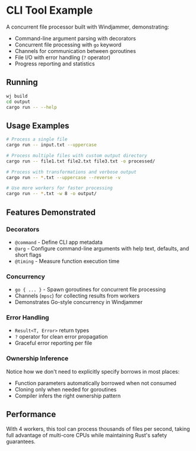 # CLI Tool Example

A concurrent file processor built with Windjammer, demonstrating:

- Command-line argument parsing with decorators
- Concurrent file processing with `go` keyword
- Channels for communication between goroutines
- File I/O with error handling (`?` operator)
- Progress reporting and statistics

## Running

```bash
wj build
cd output
cargo run -- --help
```

## Usage Examples

```bash
# Process a single file
cargo run -- input.txt --uppercase

# Process multiple files with custom output directory
cargo run -- file1.txt file2.txt file3.txt -o processed/

# Process with transformations and verbose output
cargo run -- *.txt --uppercase --reverse -v

# Use more workers for faster processing
cargo run -- *.txt -w 8 -o output/
```

## Features Demonstrated

### Decorators
- `@command` - Define CLI app metadata
- `@arg` - Configure command-line arguments with help text, defaults, and short flags
- `@timing` - Measure function execution time

### Concurrency
- `go { ... }` - Spawn goroutines for concurrent file processing
- Channels (`mpsc`) for collecting results from workers
- Demonstrates Go-style concurrency in Windjammer

### Error Handling
- `Result<T, Error>` return types
- `?` operator for clean error propagation
- Graceful error reporting per file

### Ownership Inference
Notice how we don't need to explicitly specify borrows in most places:
- Function parameters automatically borrowed when not consumed
- Cloning only when needed for goroutines
- Compiler infers the right ownership pattern

## Performance

With 4 workers, this tool can process thousands of files per second, taking full advantage of multi-core CPUs while maintaining Rust's safety guarantees.

